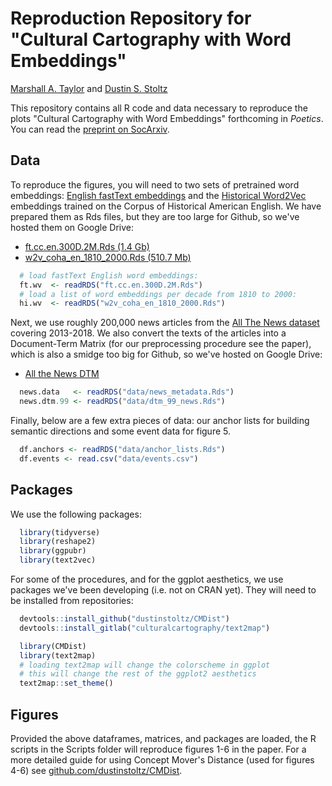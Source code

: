 # Reproduction Repository for "Cultural Cartography with Word Embeddings"

[Marshall A. Taylor](https://www.marshalltaylor.net) and [Dustin S. Stoltz](https://www.dustinstoltz.com)

This repository contains all R code and data necessary to reproduce the plots "Cultural Cartography with Word Embeddings" forthcoming in *Poetics*. You can read the [preprint on SocArxiv](https://osf.io/preprints/socarxiv/5djcn/).

## Data 

To reproduce the figures, you will need to two sets of pretrained word embeddings: [English fastText embeddings](https://fasttext.cc/docs/en/crawl-vectors.html) and the [Historical Word2Vec](https://nlp.stanford.edu/projects/histwords/) embeddings trained on the Corpus of Historical American English. We have prepared them as Rds files, but they are too large for Github, so we've hosted them on Google Drive:

- [ft.cc.en.300D.2M.Rds (1.4 Gb)](https://drive.google.com/file/d/17H4GOGedeGo0urQdDC-4e5qWQMeWLpGG/view?usp=sharing)
- [w2v_coha_en_1810_2000.Rds (510.7 Mb)](https://drive.google.com/file/d/1WYnZHZDQ3Vxi0gSKmXM0JF_bggKtcX98/view?usp=sharing)

```r
  # load fastText English word embeddings:
  ft.wv  <- readRDS("ft.cc.en.300D.2M.Rds")
  # load a list of word embeddings per decade from 1810 to 2000:
  hi.wv  <- readRDS("w2v_coha_en_1810_2000.Rds")
```

Next, we use roughly 200,000 news articles from the [All The News dataset](https://components.one/datasets/all-the-news-articles-dataset/) covering 2013-2018. We also convert the texts of the articles into a Document-Term Matrix (for our preprocessing procedure see the paper), which is also a smidge too big for Github, so we've hosted on Google Drive:

- [All the News DTM](https://drive.google.com/file/d/1S3Lwd6f4PNu9RCE2syZMWm67_IQurYGY/view?usp=sharing)

```r
  news.data   <- readRDS("data/news_metadata.Rds")
  news.dtm.99 <- readRDS("data/dtm_99_news.Rds")
```

Finally, below are a few extra pieces of data: our anchor lists for building semantic directions and some event data for figure 5.

```r
  df.anchors <- readRDS("data/anchor_lists.Rds")
  df.events <- read.csv("data/events.csv")
```
## Packages 

We use the following packages:

```r
  library(tidyverse)
  library(reshape2)
  library(ggpubr)
  library(text2vec)
```
For some of the procedures, and for the ggplot aesthetics, we use packages we've been developing (i.e. not on CRAN yet). They will need to be installed from repositories:
```r
  devtools::install_github("dustinstoltz/CMDist")    
  devtools::install_gitlab("culturalcartography/text2map")

  library(CMDist)
  library(text2map)
  # loading text2map will change the colorscheme in ggplot
  # this will change the rest of the ggplot2 aesthetics
  text2map::set_theme()
```

## Figures 

Provided the above dataframes, matrices, and packages are loaded, the R scripts in the Scripts folder will reproduce figures 1-6 in the paper. For a more detailed guide for using Concept Mover's Distance (used for figures 4-6) see [github.com/dustinstoltz/CMDist](https://github.com/dustinstoltz/CMDist).
